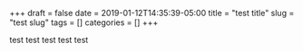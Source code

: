 +++ 
draft = false
date = 2019-01-12T14:35:39-05:00
title = "test title"
slug = "test slug" 
tags = []
categories = []
+++

test test test test test